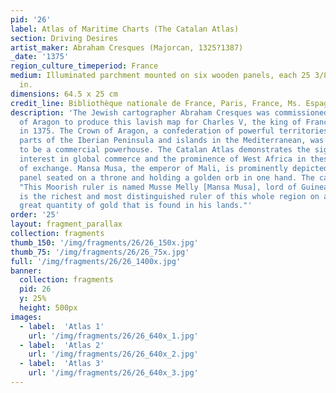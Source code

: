 ```yaml
---
pid: '26'
label: Atlas of Maritime Charts (The Catalan Atlas)
section: Driving Desires
artist_maker: Abraham Cresques (Majorcan, 1325?1387)
_date: '1375'
region_culture_timeperiod: France
medium: Illuminated parchment mounted on six wooden panels, each 25 3/8 × 9 13/16
  in.
dimensions: 64.5 x 25 cm
credit_line: Bibliothèque nationale de France, Paris, France, Ms. Espagnol 30
description: 'The Jewish cartographer Abraham Cresques was commissioned by the King
  of Aragon to produce this lavish map for Charles V, the king of France. It was completed
  in 1375. The Crown of Aragon, a confederation of powerful territories that included
  parts of the Iberian Peninsula and islands in the Mediterranean, was well situated
  to be a commercial powerhouse. The Catalan Atlas demonstrates the significant European
  interest in global commerce and the prominence of West Africa in these networks
  of exchange. Mansa Musa, the emperor of Mali, is prominently depicted on the second
  panel seated on a throne and holding a golden orb in one hand. The caption reads:
  "This Moorish ruler is named Musse Melly [Mansa Musa], lord of Guinea. This king
  is the richest and most distinguished ruler of this whole region on account of the
  great quantity of gold that is found in his lands."'
order: '25'
layout: fragment_parallax
collection: fragments
thumb_150: '/img/fragments/26/26_150x.jpg'
thumb_75: '/img/fragments/26/26_75x.jpg'
full: '/img/fragments/26/26_1400x.jpg'
banner:
  collection: fragments
  pid: 26
  y: 25%
  height: 500px
images:
  - label:  'Atlas 1'
    url: '/img/fragments/26/26_640x_1.jpg'
  - label:  'Atlas 2'
    url: '/img/fragments/26/26_640x_2.jpg'
  - label:  'Atlas 3'
    url: '/img/fragments/26/26_640x_3.jpg'
---
```

